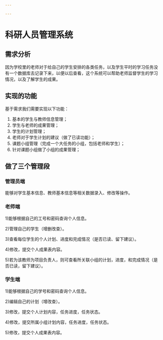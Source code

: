 ```yaml
---

---
```


# 科研人员管理系统

## 需求分析

因为学校里的老师对于给自己的学生安排的各类任务，以及学生平时的学习任务没有一个数据库去记录下来，以便以后查看，这个系统可以帮助老师监督学生的学习情况，以及了解学生的成果。

## 实现的功能

基于需求我们需要实现以下功能：

1. 基本的学生与教师信息管理；
2. 学生与老师的成果管理；
3. 学生的计划管理；
4. 老师对于学生计划的建议（做了已读功能）；
5. 课题小组管理（完成一个大任务的小组，包括老师和学生）；
6. 针对课题小组做了小组的成果管理；

## 做了三个管理段

### 管理员端

能够对学生基本信息、教师基本信息等相关数据录入、修改等操作。

### 老师端

1)能够根据自己的工号和密码查询个人信息。

2)管理自己的学生（增删改查）。

3)查看每位学生的个人计划、进度和完成情况（是否已读、留下建议）。

4)修改，提交个人成果表内容。

5)若为该教师为项目负责人，则可查看所关联小组的计划，进度，和完成情况（是否已读，留下建议）。

### 学生端

1)能够根据自己的学号和密码查询个人信息。

2)编辑自己的计划（增改查）。

3)修改，提交个人计划内容，任务进度，任务状态。

4)修改，提交所属小组计划内容，任务进度，任务状态。

5)修改，提交个人成果表内容。

